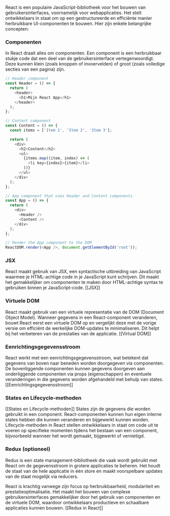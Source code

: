 React is een populaire JavaScript-bibliotheek voor het bouwen van gebruikersinterfaces, voornamelijk voor webapplicaties. Het stelt ontwikkelaars in staat om op een gestructureerde en efficiënte manier herbruikbare UI-componenten te bouwen. Hier zijn enkele belangrijke concepten:

### Componenten

In React draait alles om componenten. Een component is een herbruikbaar stukje code dat een deel van de gebruikersinterface vertegenwoordigt. Deze kunnen klein (zoals knoppen of invoervelden) of groot (zoals volledige secties van een pagina) zijn.
```js
// Header component
const Header = () => {
  return (
    <header>
      <h1>Mijn React App</h1>
    </header>
  );
};

// Content component
const Content = () => {
  const items = ['Item 1', 'Item 2', 'Item 3'];

  return (
    <div>
      <h2>Content</h2>
      <ul>
        {items.map((item, index) => (
          <li key={index}>{item}</li>
        ))}
      </ul>
    </div>
  );
};

// App component that uses Header and Content components
const App = () => {
  return (
    <div>
      <Header />
      <Content />
    </div>
  );
};

// Render the App component to the DOM
ReactDOM.render(<App />, document.getElementById('root'));
```

### JSX

React maakt gebruik van JSX, een syntactische uitbreiding van JavaScript waarmee je HTML-achtige code in je JavaScript kunt schrijven. Dit maakt het gemakkelijker om componenten te maken door HTML-achtige syntax te gebruiken binnen je JavaScript-code.
[[JSX]]
### Virtuele DOM

React maakt gebruik van een virtuele representatie van de DOM (Document Object Model). Wanneer gegevens in een React-component veranderen, bouwt React eerst een virtuele DOM op en vergelijkt deze met de vorige versie om efficiënt de werkelijke DOM-updates te minimaliseren. Dit helpt bij het verbeteren van de prestaties van de applicatie.
[[Virtual DOM]]
### Eenrichtingsgegevensstroom

React werkt met een eenrichtingsgegevensstroom, wat betekent dat gegevens van boven naar beneden worden doorgegeven via componenten. De bovenliggende componenten kunnen gegevens doorgeven aan onderliggende componenten via props (eigenschappen) en eventuele veranderingen in die gegevens worden afgehandeld met behulp van states.
[[Eenrichtingsgegevensstroom]]
### States en Lifecycle-methoden
[[States en Lifecycle-methoden]]
States zijn de gegevens die worden gebruikt in een component. React-componenten kunnen hun eigen interne states hebben die kunnen veranderen en bijgewerkt kunnen worden. Lifecycle-methoden in React stellen ontwikkelaars in staat om code uit te voeren op specifieke momenten tijdens het bestaan van een component, bijvoorbeeld wanneer het wordt gemaakt, bijgewerkt of vernietigd.

### Redux (optioneel)

Redux is een state management-bibliotheek die vaak wordt gebruikt met React om de gegevensstroom in grotere applicaties te beheren. Het houdt de staat van de hele applicatie in één store en maakt voorspelbare updates van de staat mogelijk via reducers.

React is krachtig vanwege zijn focus op herbruikbaarheid, modulariteit en prestatieoptimalisatie. Het maakt het bouwen van complexe gebruikersinterfaces gemakkelijker door het gebruik van componenten en de virtuele DOM, waardoor ontwikkelaars productieve en schaalbare applicaties kunnen bouwen.
[[Redux in React]]